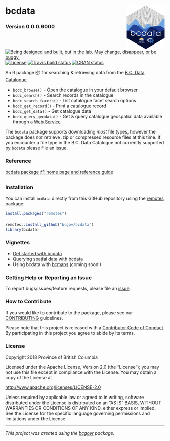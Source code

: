 
<!--
Copyright 2018 Province of British Columbia

Licensed under the Apache License, Version 2.0 (the "License");
you may not use this file except in compliance with the License.
You may obtain a copy of the License at

http://www.apache.org/licenses/LICENSE-2.0

Unless required by applicable law or agreed to in writing, software distributed under the License is distributed on an "AS IS" BASIS,
WITHOUT WARRANTIES OR CONDITIONS OF ANY KIND, either express or implied.
See the License for the specific language governing permissions and limitations under the License.
-->

# bcdata <a href='https://bcgov.github.io/bcdata'><img src='man/figures/logo.png' align="right" height="138" /></a>

### Version 0.0.0.9000

<!-- badges: start -->

<a id="devex-badge" rel="Exploration" href="https://github.com/BCDevExchange/assets/blob/master/README.md"><img alt="Being designed and built, but in the lab. May change, disappear, or be buggy." style="border-width:0" src="https://assets.bcdevexchange.org/images/badges/exploration.svg" title="Being designed and built, but in the lab. May change, disappear, or be buggy." /></a>
[![License](https://img.shields.io/badge/License-Apache%202.0-blue.svg)](https://opensource.org/licenses/Apache-2.0)
[![Travis build
status](https://travis-ci.org/bcgov/bcdata.svg?branch=master)](https://travis-ci.org/bcgov/bcdata)
[![CRAN
status](https://www.r-pkg.org/badges/version/bcdata)](https://cran.r-project.org/package=bcdata)
<!-- badges: end -->

An R package 📦 for searching & retrieving data from the [B.C. Data
Catalogue](https://catalogue.data.gov.bc.ca).

  - `bcdc_browse()` - Open the catalogue in your default browser
  - `bcdc_search()` - Search records in the catalogue
  - `bcdc_search_facets()` - List catalogue facet search options
  - `bcdc_get_record()` - Print a catalogue record
  - `bcdc_get_data()` - Get catalogue data
  - `bcdc_query_geodata()` - Get & query catalogue geospatial data
    available through a [Web
    Service](https://www2.gov.bc.ca/gov/content?id=95D78D544B244F34B89223EF069DF74E)

The `bcdata` package supports downloading *most* file types, however the
package does *not* retrieve .zip or compressed resource files at this
time. If you encounter a file type in the B.C. Data Catalogue not
currently supported by `bcdata` please file an
[issue](https://github.com/bcgov/bcdata/issues/).

### Reference

[bcdata package 📦 home page and reference
guide](https://bcgov.github.io/bcdata/)

### Installation

You can install `bcdata` directly from this GitHub repository using the
[remotes](https://cran.r-project.org/package=remotes) package:

``` r
install.packages("remotes")

remotes::install_github("bcgov/bcdata")
library(bcdata)
```

### Vignettes

  - [Get started with
    bcdata](https://bcgov.github.io/bcdata/articles/bcdata.html)
  - [Querying spatial data with
    bcdata](https://bcgov.github.io/bcdata/articles/efficiently-query-spatial-data-in-the-bc-data-catalogue.html)
  - Using bcdata with [bcmaps](https://github.com/bcgov/bcmaps) (coming
    soon\!)

### Getting Help or Reporting an Issue

To report bugs/issues/feature requests, please file an
[issue](https://github.com/bcgov/bcdata/issues/).

### How to Contribute

If you would like to contribute to the package, please see our
[CONTRIBUTING](CONTRIBUTING.md) guidelines.

Please note that this project is released with a [Contributor Code of
Conduct](CODE_OF_CONDUCT.md). By participating in this project you agree
to abide by its terms.

### License

Copyright 2018 Province of British Columbia

Licensed under the Apache License, Version 2.0 (the “License”); you may
not use this file except in compliance with the License. You may obtain
a copy of the License at

<http://www.apache.org/licenses/LICENSE-2.0>

Unless required by applicable law or agreed to in writing, software
distributed under the License is distributed on an “AS IS” BASIS,
WITHOUT WARRANTIES OR CONDITIONS OF ANY KIND, either express or implied.
See the License for the specific language governing permissions and
limitations under the License.

-----

*This project was created using the
[bcgovr](https://github.com/bcgov/bcgovr) package.*
